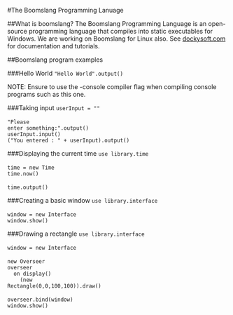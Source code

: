 #The Boomslang Programming Lanuage

##What is boomslang?
The Boomslang Programming Language is an open-source programming language that compiles into static executables for Windows. We are working on Boomslang for Linux also. See <a href="http://dockysoft.com/boomslang">dockysoft.com</a> for documentation and tutorials.

##Boomslang program examples

###Hello World
<code>"Hello World".output()</code>

NOTE: Ensure to use the -console compiler flag when compiling console programs such as this one.

###Taking input
<code>userInput = ""</code><br>
<br>
<code>"Please enter something:".output()</code><br>
<code>userInput.input()</code><br>
<code>("You entered : " + userInput).output()</code><br>

###Displaying the current time
<code>use library.time</code><br>
<br>
<code>time = new Time</code><br>
<code>time.now()</code><br>
<br>
<code>time.output()</code>

###Creating a basic window
<code>use library.interface</code><br>
<br>
<code>window = new Interface</code><br>
<code>window.show()</code><br>

###Drawing a rectangle
<code>use library.interface</code><br>
<br>
<code>window = new Interface</code><br>
<br>
<code>new Overseer overseer</code><br>
<code>&nbsp;&nbsp;on display()</code><br>
<code>&nbsp;&nbsp;&nbsp;&nbsp;(new Rectangle(0,0,100,100)).draw()</code><br>
<br>
<code>overseer.bind(window)</code><br>
<code>window.show()</code><br>
